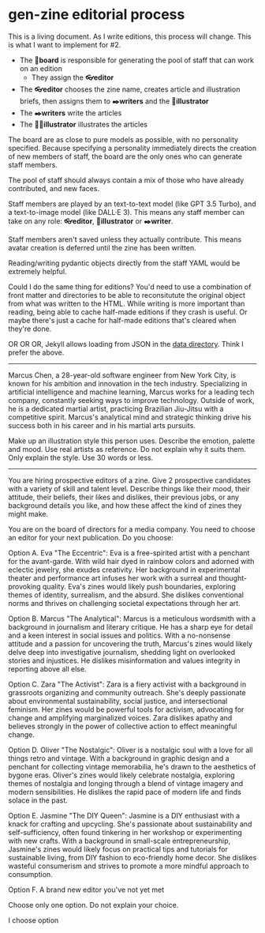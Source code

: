 # gen-zine editorial process

This is a living document. As I write editions, this process will change. This is what I want to implement for #2.

* The **🧭board** is responsible for generating the pool of staff that can work on an edition
    * They assign the **👓editor**
* The **👓editor** chooses the zine name, creates article and illustration briefs, then assigns them to **✒️writers** and the **🎨illustrator**
* The **✒️writers** write the articles
* The **🎨🎨illustrator** illustrates the articles

The board are as close to pure models as possible, with no personality specified. Because specifying a personality immediately directs the creation of new members of staff, the board are the only ones who can generate staff members.

The pool of staff should always contain a mix of those who have already contributed, and new faces.

Staff members are played by an text-to-text model (like GPT 3.5 Turbo), and a text-to-image model (like DALL·E 3). This means any staff member can take on any role: **👓editor**, **🎨illustrator** or **✒️writer**.

Staff members aren't saved unless they actually contribute. This means avatar creation is deferred until the zine has been written.

Reading/writing pydantic objects directly from the staff YAML would be extremely helpful.

Could I do the same thing for editions? You'd need to use a combination of front matter and directories to be able to reconsitutute the original object from what was written to the HTML. While writing is more important than reading, being able to cache half-made editions if they crash is useful. Or maybe there's just a cache for half-made editions that's cleared when they're done.

OR OR OR, Jekyll allows loading from JSON in the [data directory](https://jekyllrb.com/docs/datafiles/). Think I prefer the above.

---

Marcus Chen, a 28-year-old software engineer from New York City, is known for his ambition and innovation in the tech industry. Specializing in artificial intelligence and machine learning, Marcus works for a leading tech company, constantly seeking ways to improve technology. Outside of work, he is a dedicated martial artist, practicing Brazilian Jiu-Jitsu with a competitive spirit. Marcus's analytical mind and strategic thinking drive his success both in his career and in his martial arts pursuits.

Make up an illustration style this person uses. Describe the emotion, palette and mood. Use real artists as reference. Do not explain why it suits them. Only explain the style. Use 30 words or less.

---

You are hiring prospective editors of a zine. Give 2 prospective candidates with a variety of skill and talent level. Describe things like their mood, their attitude, their beliefs, their likes and dislikes, their previous jobs, or any background details you like, and how these affect the kind of zines they might make.

You are on the board of directors for a media company. You need to choose an editor for your next publication. Do you choose:

Option A. Eva "The Eccentric": Eva is a free-spirited artist with a penchant for the avant-garde. With wild hair dyed in rainbow colors and adorned with eclectic jewelry, she exudes creativity. Her background in experimental theater and performance art infuses her work with a surreal and thought-provoking quality. Eva's zines would likely push boundaries, exploring themes of identity, surrealism, and the absurd. She dislikes conventional norms and thrives on challenging societal expectations through her art.

Option B. Marcus "The Analytical": Marcus is a meticulous wordsmith with a background in journalism and literary critique. He has a sharp eye for detail and a keen interest in social issues and politics. With a no-nonsense attitude and a passion for uncovering the truth, Marcus's zines would likely delve deep into investigative journalism, shedding light on overlooked stories and injustices. He dislikes misinformation and values integrity in reporting above all else.

Option C. Zara "The Activist": Zara is a fiery activist with a background in grassroots organizing and community outreach. She's deeply passionate about environmental sustainability, social justice, and intersectional feminism. Her zines would be powerful tools for activism, advocating for change and amplifying marginalized voices. Zara dislikes apathy and believes strongly in the power of collective action to effect meaningful change.

Option D. Oliver "The Nostalgic": Oliver is a nostalgic soul with a love for all things retro and vintage. With a background in graphic design and a penchant for collecting vintage memorabilia, he's drawn to the aesthetics of bygone eras. Oliver's zines would likely celebrate nostalgia, exploring themes of nostalgia and longing through a blend of vintage imagery and modern sensibilities. He dislikes the rapid pace of modern life and finds solace in the past.

Option E. Jasmine "The DIY Queen": Jasmine is a DIY enthusiast with a knack for crafting and upcycling. She's passionate about sustainability and self-sufficiency, often found tinkering in her workshop or experimenting with new crafts. With a background in small-scale entrepreneurship, Jasmine's zines would likely focus on practical tips and tutorials for sustainable living, from DIY fashion to eco-friendly home decor. She dislikes wasteful consumerism and strives to promote a more mindful approach to consumption.

Option F. A brand new editor you've not yet met

Choose only one option. Do not explain your choice.

I choose option 